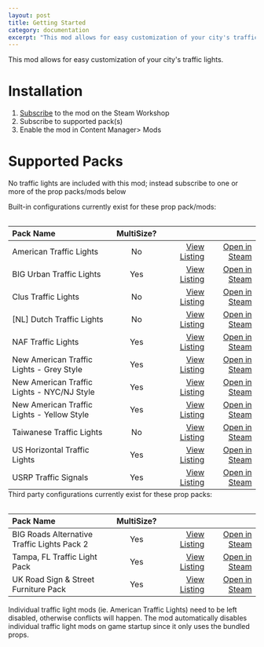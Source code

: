 ```yaml
---
layout: post
title: Getting Started
category: documentation
excerpt: "This mod allows for easy customization of your city's traffic lights. Installation: Subscribe to the mod on the Steam Workshop, Subscribe to supported"
---
```


This mod allows for easy customization of your city's traffic lights. 

# Installation

1. [Subscribe](https://steamcommunity.com/sharedfiles/filedetails/?id=2414025775) to the mod on the Steam Workshop
2. Subscribe to supported pack(s)
3. Enable the mod in Content Manager> Mods

# Supported Packs

No traffic lights are included with this mod; instead subscribe to one or more of the prop packs/mods below

<style>
  table {
        position: relative;
  top: 15px;
  }
table th {
  text-align:left;
}
table th:first-of-type {
    width: 45%;
}
table th:nth-of-type(2) {
    width: 15%;
}
table th:nth-of-type(3) {
    width: 20%;
}
table th:nth-of-type(4) {
    width: 20%;
}
</style>

Built-in configurations currently exist for these prop pack/mods:

| Pack Name     | MultiSize? |     |     | 
| :---        |    :----:   |          ---: |          ---: |
|American Traffic Lights| No | [View Listing](https://steamcommunity.com/sharedfiles/filedetails/?id=694123443)| [Open in Steam](steam://url/CommunityFilePage/694123443)|
|BIG Urban Traffic Lights| Yes | [View Listing](https://steamcommunity.com/sharedfiles/filedetails/?id=2236570542)| [Open in Steam](steam://url/CommunityFilePage/2236570542)|
|Clus Traffic Lights| No | [View Listing](https://steamcommunity.com/sharedfiles/filedetails/?id=2032407437)| [Open in Steam](steam://url/CommunityFilePage/2032407437)|
| [NL] Dutch Traffic Lights| No | [View Listing](https://steamcommunity.com/sharedfiles/filedetails/?id=1812157090)| [Open in Steam](steam://url/CommunityFilePage/1812157090)|
|NAF Traffic Lights| Yes | [View Listing](https://steamcommunity.com/sharedfiles/filedetails/?id=2268192312)| [Open in Steam](steam://url/CommunityFilePage/2268192312)|
|New American Traffic Lights - Grey Style| Yes | [View Listing](https://steamcommunity.com/sharedfiles/filedetails/?id=1548117573)| [Open in Steam](steam://url/CommunityFilePage/1548117573)|
|New American Traffic Lights - NYC/NJ Style| Yes | [View Listing](https://steamcommunity.com/sharedfiles/filedetails/?id=1550720600)| [Open in Steam](steam://url/CommunityFilePage/1550720600)|
|New American Traffic Lights - Yellow Style| Yes | [View Listing](https://steamcommunity.com/sharedfiles/filedetails/?id=1535107168)| [Open in Steam](steam://url/CommunityFilePage/1535107168)|
|Taiwanese Traffic Lights| No | [View Listing](https://steamcommunity.com/sharedfiles/filedetails/?id=1251396095)| [Open in Steam](steam://url/CommunityFilePage/1251396095)|
|US Horizontal Traffic Lights| Yes | [View Listing](https://steamcommunity.com/sharedfiles/filedetails/?id=1108278552)| [Open in Steam](steam://url/CommunityFilePage/1108278552)|
|USRP Traffic Signals| Yes | [View Listing](https://steamcommunity.com/sharedfiles/filedetails/?id=2084863228)| [Open in Steam](steam://url/CommunityFilePage/2084863228)|

Third party configurations currently exist for these prop packs:

| Pack Name     | MultiSize? |     |     | 
| :---        |    :----:   |          ---: |          ---: |
|BIG Roads Alternative Traffic Lights Pack 2| Yes | [View Listing](https://steamcommunity.com/sharedfiles/filedetails/?id=2453806030)| [Open in Steam](steam://url/CommunityFilePage/2453806030)|
|Tampa, FL Traffic Light Pack| Yes | [View Listing](https://steamcommunity.com/sharedfiles/filedetails/?id=2508374165)| [Open in Steam](steam://url/CommunityFilePage/2508374165)|
|UK Road Sign & Street Furniture Pack| Yes | [View Listing](https://steamcommunity.com/sharedfiles/filedetails/?id=1293188397)| [Open in Steam](steam://url/CommunityFilePage/1293188397)|

<br>
Individual traffic light mods (ie. American Traffic Lights) need to be left disabled, otherwise conflicts will happen. The mod automatically disables individual traffic light mods on game startup since it only uses the bundled props.
